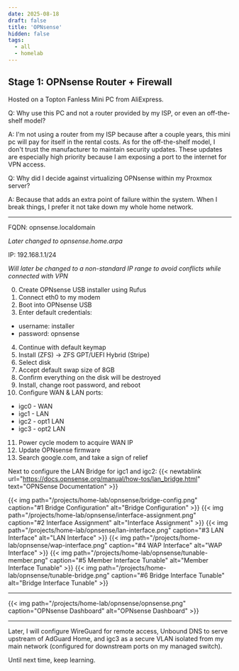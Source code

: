 ```yaml
---
date: 2025-08-18
draft: false
title: 'OPNsense'
hidden: false
tags: 
  - all
  - homelab
---
```


## Stage 1: OPNsense Router + Firewall

Hosted on a Topton Fanless Mini PC from AliExpress.

Q: Why use this PC and not a router provided by my ISP, or even an off-the-shelf model?

A: I'm not using a router from my ISP because after a couple years, this mini pc will pay for itself in the rental costs. As for the off-the-shelf model, I don't trust the manufacturer to maintain security updates. These updates are especially high priority because I am exposing a port to the internet for VPN access.

Q: Why did I decide against virtualizing OPNsense within my Proxmox server? 

A: Because that adds an extra point of failure within the system. When I break things, I prefer it not take down my whole home network.

---

FQDN: opnsense.localdomain

*Later changed to opnsense.home.arpa*

IP: 192.168.1.1/24

*Will later be changed to a non-standard IP range to avoid conflicts while connected with VPN* 

0. Create OPNsense USB installer using Rufus
1. Connect eth0 to my modem
2. Boot into OPNsense USB
3. Enter default credentials:
  - username: installer
  - password: opnsense
4. Continue with default keymap 
5. Install (ZFS) -> ZFS GPT/UEFI Hybrid (Stripe)
6. Select disk
7. Accept default swap size of 8GB
8. Confirm everything on the disk will be destroyed
9. Install, change root password, and reboot
10. Configure WAN & LAN ports:
  - igc0 - WAN
  - igc1 - LAN
  - igc2 - opt1 LAN
  - igc3 - opt2 LAN
11. Power cycle modem to acquire WAN IP
12. Update OPNsense firmware
13. Search google.com, and take a sign of relief

Next to configure the LAN Bridge for igc1 and igc2: {{< newtablink url="https://docs.opnsense.org/manual/how-tos/lan_bridge.html" text="OPNSense Documentation" >}}


{{< img path="/projects/home-lab/opnsense/bridge-config.png" caption="#1 Bridge Configuration" alt="Bridge Configuration" >}} 
{{< img path="/projects/home-lab/opnsense/interface-assignment.png" caption="#2 Interface Assignment" alt="Interface Assignment" >}} 
{{< img path="/projects/home-lab/opnsense/lan-interface.png" caption="#3 LAN Interface" alt="LAN Interface" >}} 
{{< img path="/projects/home-lab/opnsense/wap-interface.png" caption="#4 WAP Interface" alt="WAP Interface" >}} 
{{< img path="/projects/home-lab/opnsense/tunable-member.png" caption="#5 Member Interface Tunable" alt="Member Interface Tunable" >}} 
{{< img path="/projects/home-lab/opnsense/tunable-bridge.png" caption="#6 Bridge Interface Tunable" alt="Bridge Interface Tunable" >}} 

---
{{< img path="/projects/home-lab/opnsense/opnsense.png" caption="OPNsense Dashboard" alt="OPNsense Dashboard" >}}


---

Later, I will configure WireGuard for remote access, Unbound DNS to serve upstream of AdGuard Home, and igc3 as a secure VLAN isolated from my main network (configured for downstream ports on my managed switch).

Until next time, keep learning.